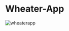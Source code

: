 # Wheater-App

![wheaterapp](https://github.com/gamekiller30/Wheater-App/assets/85796998/94b71e6d-a0cb-4736-99ac-5b9e258f07b9)
